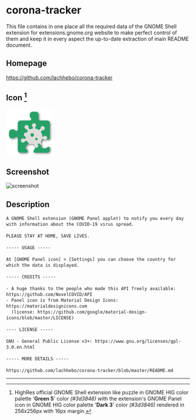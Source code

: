 # corona-tracker

This file contains in one place all the required data of the GNOME Shell extension for extensions.gnome.org website to make perfect control of them and keep it in every aspect the up-to-date extraction of main README document.

## Homepage

https://github.com/lachhebo/corona-tracker

## Icon [^1]

<img src="./resources/extensions.gnome.org.png" alt="Screenshot" style="zoom:50%;" />

## Screenshot

![screenshot](./resources/screenshot.png)

## Description

```
A GNOME Shell extension (GNOME Panel applet) to notify you every day with information about the COVID-19 virus spread.

PLEASE STAY AT HOME, SAVE LIVES.

----- USAGE -----

At [GNOME Panel icon] > [Settings] you can choose the country for which the data is displayed.

----- CREDITS -----

- A huge thanks to the people who made this API freely available: https://github.com/NovelCOVID/API
- Panel icon is from Material Design Icons: https://materialdesignicons.com
  (license: https://github.com/google/material-design-icons/blob/master/LICENSE)
  
---- LICENSE -----

GNU - General Public License v3+: https://www.gnu.org/licenses/gpl-3.0.en.html

----- MORE DETAILS -----

https://github.com/lachhebo/corona-tracker/blob/master/README.md
```

---
[^1]: HighRes official GNOME Shell extension like puzzle in GNOME HIG color palette '**Green 5**' color *(#3d3846)* with the extension's GNOME Panel icon in GNOME HIG color palette '**Dark 3**' color *(#3d3846)* rendered in 256x256px with 16px margin.